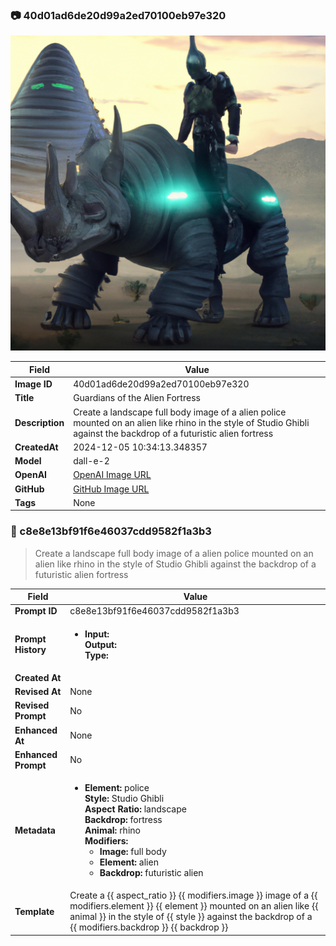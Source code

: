 

### 📷 40d01ad6de20d99a2ed70100eb97e320 


![data.id](./40d01ad6de20d99a2ed70100eb97e320.jpg)


| Field          | Value                                                                                                                     |
|----------------|---------------------------------------------------------------------------------------------------------------------------|
| **Image ID**             | 40d01ad6de20d99a2ed70100eb97e320                                                                                                             |
| **Title**           | Guardians of the Alien Fortress                                                                                                       |
| **Description**           | Create a landscape full body image of a alien police mounted on an alien like rhino in the style of Studio Ghibli against the backdrop of a futuristic alien fortress                                                                                                       |
| **CreatedAt**        | 2024-12-05 10:34:13.348357                                                                                                        |
| **Model**        | dall-e-2                                                                                                        |
| **OpenAI**         | [OpenAI Image URL](https://oaidalleapiprodscus.blob.core.windows.net/private/org-TZj0gKpq3CiXdXNznVOkBYav/user-t5KW5S6yYiCS0u4yDWasqnEP/img-Tpw1DnYlVaCsGvIDK1nB019f.png?st=2024-12-05T09%3A34%3A06Z&se=2024-12-05T11%3A34%3A06Z&sp=r&sv=2024-08-04&sr=b&rscd=inline&rsct=image/png&skoid=d505667d-d6c1-4a0a-bac7-5c84a87759f8&sktid=a48cca56-e6da-484e-a814-9c849652bcb3&skt=2024-12-05T00%3A30%3A03Z&ske=2024-12-06T00%3A30%3A03Z&sks=b&skv=2024-08-04&sig=nOEITq3XIAphP4ofDQd0xyobTjY6eBKVCI%2B21otLGDc%3D)                                                                                |
| **GitHub**         | [GitHub Image URL](https://raw.githubusercontent.com/Caneta-Silva/studio-ghibli/blob/main/images/40d01ad6de20d99a2ed70100eb97e320/40d01ad6de20d99a2ed70100eb97e320.jpg)                                                                                |
| **Tags**       | None                                                                                                                   |

### 📜 c8e8e13bf91f6e46037cdd9582f1a3b3

> Create a landscape full body image of a alien police mounted on an alien like rhino in the style of Studio Ghibli against the backdrop of a futuristic alien fortress

| Field          | Value                                                                                                                                                                      |
|----------------|----------------------------------------------------------------------------------------------------------------------------------------------------------------------------|
| **Prompt ID**  | c8e8e13bf91f6e46037cdd9582f1a3b3                                                                                                                                                            |
| **Prompt History** | <ul><li>**Input:**  <br> **Output:**  <br> **Type:** </li></ul> |
| **Created At** |                                                                                                                                                    |
| **Revised At** | None                                                                                                                                                   |
| **Revised Prompt** | No                                                                                                                                                                      |
| **Enhanced At** | None                                                                                                                                                  |
| **Enhanced Prompt** | No                                                                                                                                                                    |
| **Metadata**   | <ul><li>**Element:** police <br> **Style:** Studio Ghibli <br> **Aspect Ratio:** landscape <br> **Backdrop:** fortress <br> **Animal:** rhino <br> **Modifiers:**<ul><li>**Image:** full body</li><li>**Element:** alien</li><li>**Backdrop:** futuristic alien</li></ul></li></ul> |
| **Template**   | Create a {{ aspect_ratio }} {{ modifiers.image }} image of a {{ modifiers.element }} {{ element }} mounted on an alien like {{ animal }} in the style of {{ style }} against the backdrop of a {{ modifiers.backdrop }} {{ backdrop }}                                                                                                                                           |


